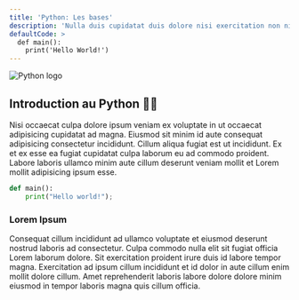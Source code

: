 ```yaml
---
title: 'Python: Les bases'
description: 'Nulla duis cupidatat duis dolore nisi exercitation non nisi est enim aute.'
defaultCode: >
  def main():
    print('Hello World!')
---
```


![Python logo](https://logo-marque.com/wp-content/uploads/2021/10/Python-Embleme.jpg)

## Introduction au Python 👨‍💻

Nisi occaecat culpa dolore ipsum veniam ex voluptate in ut occaecat adipisicing cupidatat ad magna. Eiusmod sit minim id aute consequat adipisicing consectetur incididunt. Cillum aliqua fugiat est ut incididunt. Ex et ex esse ea fugiat cupidatat culpa laborum eu ad commodo proident. Labore laboris ullamco minim aute cillum deserunt veniam mollit et Lorem mollit adipisicing ipsum esse.

```py
def main():
    print("Hello world!");
```

### Lorem Ipsum

Consequat cillum incididunt ad ullamco voluptate et eiusmod deserunt nostrud laboris ad consectetur. Culpa commodo nulla elit sit fugiat officia Lorem laborum dolore. Sit exercitation proident irure duis id labore tempor magna. Exercitation ad ipsum cillum incididunt et id dolor in aute cillum enim mollit dolore cillum. Amet reprehenderit laboris labore dolore dolore minim eiusmod in tempor laboris magna quis cillum officia.
